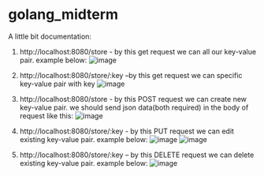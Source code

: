 # golang_midterm

A little bit documentation:
1.	http://localhost:8080/store - by this get request we can all our key-value pair. example below:
    ![image](https://user-images.githubusercontent.com/64863365/162787882-53720b09-a87b-455e-85c5-4811e1df6fe8.png)
    
2.	http://localhost:8080/store/:key –by this get request we can specific key-value pair with key
    ![image](https://user-images.githubusercontent.com/64863365/162787940-96b4fd8e-4b47-47cc-904e-4910aa961122.png)

3.	http://localhost:8080/store - by this POST request we can create new key-value pair. we should send json data(both required) in the body of request like this:
    ![image](https://user-images.githubusercontent.com/64863365/162787962-d78cf116-78d3-475e-ac26-ddc033aa4f13.png)

4.	http://localhost:8080/store/:key - by this PUT request we can edit existing key-value pair. example below:
    ![image](https://user-images.githubusercontent.com/64863365/162788032-37cb618f-0cc3-4537-9274-1b293e0770a6.png)
    ![image](https://user-images.githubusercontent.com/64863365/162788043-44d09428-03c6-4761-a98f-f2e2b5eb73e9.png)
 
5.	http://localhost:8080/store/:key – by this DELETE request we can delete existing key-value pair. example below:
    ![image](https://user-images.githubusercontent.com/64863365/162788069-a95789ab-15ba-4021-a68a-9649dd3ce0d5.png)
